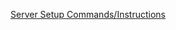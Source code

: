 [Server Setup Commands/Instructions](https://github.com/cabledc/Flask_Server/blob/main/Server%20Setup.txt)

